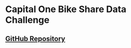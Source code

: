 # Capital One Bike Share Data Challenge
## [GitHub Repository](https://github.com/katiesul/Capital-One-Bike-Share-Challenge)
